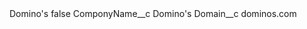 <?xml version="1.0" encoding="UTF-8"?>
<CustomMetadata xmlns="http://soap.sforce.com/2006/04/metadata" xmlns:xsi="http://www.w3.org/2001/XMLSchema-instance" xmlns:xsd="http://www.w3.org/2001/XMLSchema">
    <label>Domino&apos;s</label>
    <protected>false</protected>
    <values>
        <field>ComponyName__c</field>
        <value xsi:type="xsd:string">Domino&apos;s</value>
    </values>
    <values>
        <field>Domain__c</field>
        <value xsi:type="xsd:string">dominos.com</value>
    </values>
</CustomMetadata>
